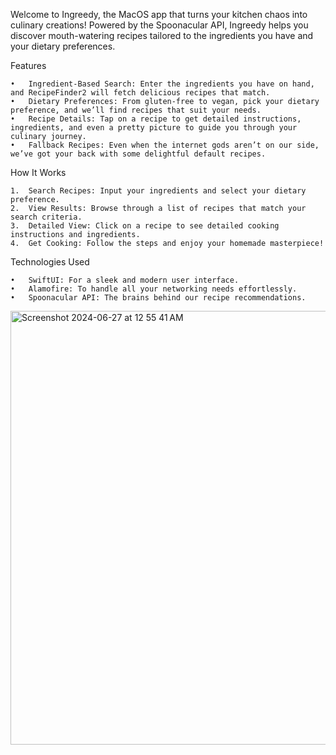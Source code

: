 Welcome to Ingreedy, the MacOS app that turns your kitchen chaos into culinary creations! Powered by the Spoonacular API, Ingreedy helps you discover mouth-watering recipes tailored to the ingredients you have and your dietary preferences. 

Features

	•	Ingredient-Based Search: Enter the ingredients you have on hand, and RecipeFinder2 will fetch delicious recipes that match.
	•	Dietary Preferences: From gluten-free to vegan, pick your dietary preference, and we’ll find recipes that suit your needs.
	•	Recipe Details: Tap on a recipe to get detailed instructions, ingredients, and even a pretty picture to guide you through your culinary journey.
	•	Fallback Recipes: Even when the internet gods aren’t on our side, we’ve got your back with some delightful default recipes.

How It Works

	1.	Search Recipes: Input your ingredients and select your dietary preference.
	2.	View Results: Browse through a list of recipes that match your search criteria.
	3.	Detailed View: Click on a recipe to see detailed cooking instructions and ingredients.
	4.	Get Cooking: Follow the steps and enjoy your homemade masterpiece!

Technologies Used

	•	SwiftUI: For a sleek and modern user interface.
	•	Alamofire: To handle all your networking needs effortlessly.
	•	Spoonacular API: The brains behind our recipe recommendations.

<img width="694" alt="Screenshot 2024-06-27 at 12 55 41 AM" src="https://github.com/jvenchy/Swift-Recipe-Finder/assets/70562312/01cf2bff-30cb-4107-9fe5-dea1aea47d32">
